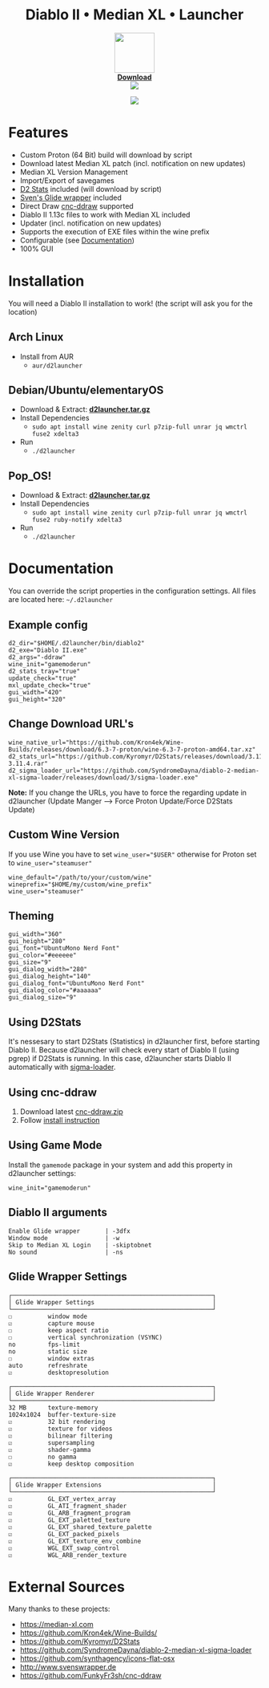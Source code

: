 <div align="center">
  <div><h1>Diablo II • Median XL • Launcher</h1></div>
  <div><img width="80" src="./../res/icon.svg" /></div>
  <div><a href="https://github.com/murkl/d2launcher/releases/latest"><b>Download</b></a></div>
  <div><img src="./screenshot.png" /></div>
  <div><p><img src="https://img.shields.io/badge/MAINTAINED-YES-green?style=for-the-badge" /></p></div>
</div>

# Features

- Custom Proton (64 Bit) build will download by script
- Download latest Median XL patch (incl. notification on new updates)
- Median XL Version Management
- Import/Export of savegames
- [D2 Stats](https://github.com/Kyromyr/D2Stats) included (will download by script)
- [Sven's Glide wrapper](http://www.svenswrapper.de) included
- Direct Draw [cnc-ddraw](https://github.com/FunkyFr3sh/cnc-ddraw) supported
- Diablo II 1.13c files to work with Median XL included
- Updater (incl. notification on new updates)
- Supports the execution of EXE files within the wine prefix
- Configurable (see [Documentation](#documentation))
- 100% GUI

# Installation

You will need a Diablo II installation to work! (the script will ask you for the location)

## Arch Linux

- Install from AUR
  - `aur/d2launcher`

## Debian/Ubuntu/elementaryOS

- Download & Extract: <a href="https://github.com/murkl/d2launcher/releases/latest"><b>d2launcher.tar.gz</b></a>
- Install Dependencies
  - `sudo apt install wine zenity curl p7zip-full unrar jq wmctrl fuse2 xdelta3`
- Run
  - `./d2launcher`

## Pop_OS!

- Download & Extract: <a href="https://github.com/murkl/d2launcher/releases/latest"><b>d2launcher.tar.gz</b></a>
- Install Dependencies
  - `sudo apt install wine zenity curl p7zip-full unrar jq wmctrl fuse2 ruby-notify xdelta3`
- Run
  - `./d2launcher`

# Documentation

You can override the script properties in the configuration settings. All files are located here: `~/.d2launcher`

## Example config

```
d2_dir="$HOME/.d2launcher/bin/diablo2"
d2_exe="Diablo II.exe"
d2_args="-ddraw"
wine_init="gamemoderun"
d2_stats_tray="true"
update_check="true"
mxl_update_check="true"
gui_width="420"
gui_height="320"
```

## Change Download URL's

```
wine_native_url="https://github.com/Kron4ek/Wine-Builds/releases/download/6.3-7-proton/wine-6.3-7-proton-amd64.tar.xz"
d2_stats_url="https://github.com/Kyromyr/D2Stats/releases/download/3.11.4/D2Stats-3.11.4.rar"
d2_sigma_loader_url="https://github.com/SyndromeDayna/diablo-2-median-xl-sigma-loader/releases/download/3/sigma-loader.exe"
```

**Note:** If you change the URLs, you have to force the regarding update in d2launcher (Update Manger --> Force Proton Update/Force D2Stats Update)

## Custom Wine Version

If you use Wine you have to set `wine_user="$USER"` otherwise for Proton set to `wine_user="steamuser"`

```
wine_default="/path/to/your/custom/wine"
wineprefix="$HOME/my/custom/wine_prefix"
wine_user="steamuser"
```

## Theming

```
gui_width="360"
gui_height="280"
gui_font="UbuntuMono Nerd Font"
gui_color="#eeeeee"
gui_size="9"
gui_dialog_width="280"
gui_dialog_height="140"
gui_dialog_font="UbuntuMono Nerd Font"
gui_dialog_color="#aaaaaa"
gui_dialog_size="9"
```

## Using D2Stats

It's nessesary to start D2Stats (Statistics) in d2launcher first, before starting Diablo II. Because d2launcher will check every start of Diablo II (using pgrep) if D2Stats is running. In this case, d2launcher starts Diablo II automatically with [sigma-loader](https://github.com/SyndromeDayna/diablo-2-median-xl-sigma-loader).

## Using cnc-ddraw

1. Download latest [cnc-ddraw.zip](https://github.com/FunkyFr3sh/cnc-ddraw/releases)
2. Follow [install instruction](https://github.com/murkl/d2launcher/issues/8#issuecomment-1553762919)

## Using Game Mode

Install the `gamemode` package in your system and add this property in d2launcher settings:

```
wine_init="gamemoderun"
```

## Diablo II arguments

```
Enable Glide wrapper       | -3dfx
Window mode                | -w
Skip to Median XL Login    | -skiptobnet
No sound                   | -ns
```

## Glide Wrapper Settings

```
┌────────────────────────────────────────────────────────┐
│ Glide Wrapper Settings                                 │
└────────────────────────────────────────────────────────┘
☐          window mode
☑          capture mouse
☐          keep aspect ratio
☐          vertical synchronization (VSYNC)
no         fps-limit
no         static size
☐          window extras
auto       refreshrate
☑          desktopresolution

┌────────────────────────────────────────────────────────┐
│ Glide Wrapper Renderer                                 │
└────────────────────────────────────────────────────────┘
32 MB      texture-memory
1024x1024  buffer-texture-size
☑          32 bit rendering
☑          texture for videos
☑          bilinear filtering
☑          supersampling
☑          shader-gamma
☐          no gamma
☑          keep desktop composition

┌────────────────────────────────────────────────────────┐
│ Glide Wrapper Extensions                               │
└────────────────────────────────────────────────────────┘
☑          GL_EXT_vertex_array
☑          GL_ATI_fragment_shader
☑          GL_ARB_fragment_program
☑          GL_EXT_paletted_texture
☑          GL_EXT_shared_texture_palette
☑          GL_EXT_packed_pixels
☑          GL_EXT_texture_env_combine
☑          WGL_EXT_swap_control
☑          WGL_ARB_render_texture
```

# External Sources

Many thanks to these projects:

- https://median-xl.com
- https://github.com/Kron4ek/Wine-Builds/
- https://github.com/Kyromyr/D2Stats
- https://github.com/SyndromeDayna/diablo-2-median-xl-sigma-loader
- https://github.com/synthagency/icons-flat-osx
- http://www.svenswrapper.de
- https://github.com/FunkyFr3sh/cnc-ddraw

